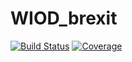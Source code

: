 # WIOD_brexit

[![Build Status](https://github.com/forsthuber92/WIOD_brexit.jl/workflows/CI/badge.svg)](https://github.com/forsthuber92/WIOD_brexit.jl/actions)
[![Coverage](https://codecov.io/gh/forsthuber92/WIOD_brexit.jl/branch/master/graph/badge.svg)](https://codecov.io/gh/forsthuber92/WIOD_brexit.jl)
